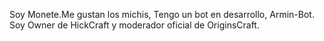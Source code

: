 Soy Monete.Me gustan los michis, Tengo un bot en desarrollo, Armin-Bot. Soy Owner de HickCraft y moderador oficial de OriginsCraft.

